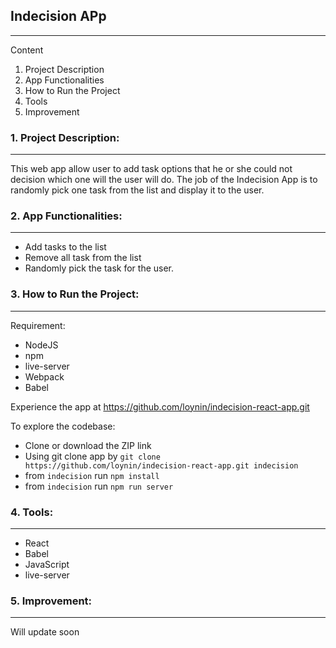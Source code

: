 ## Indecision APp
------------------------

<!-- <kbd>
<img src="images/appscreen.png" />
</kbd> -->

Content

1. Project Description
2. App Functionalities
3. How to Run the Project
4. Tools
5. Improvement

### 1. Project Description:
-----------------------

This web app allow user to add task options that he or she could not decision
which one will the user will do. The job of the Indecision App is to randomly pick
one task from the list and display it to the user.

### 2. App Functionalities:
-----------------------------
 
- Add tasks to the list
- Remove all task from the list
- Randomly pick the task for the user.
    
### 3. How to Run the Project:
--------------------------
Requirement:
- NodeJS
- npm
- live-server
- Webpack
- Babel



Experience the app at https://github.com/loynin/indecision-react-app.git

To explore the codebase:

- Clone or download the ZIP link
- Using git clone app by `git clone https://github.com/loynin/indecision-react-app.git indecision`
- from `indecision` run `npm install`
- from `indecision` run `npm run server`

### 4. Tools:
---------
- React
- Babel
- JavaScript
- live-server

### 5. Improvement:
---------------

Will update soon